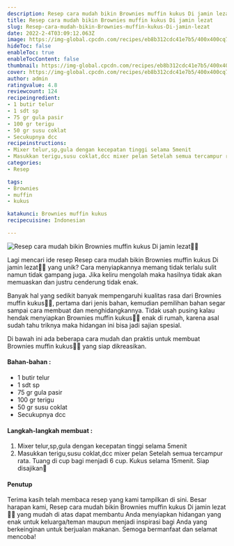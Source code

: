 ```yaml
---
description: Resep cara mudah bikin Brownies muffin kukus Di jamin lezat"
title: Resep cara mudah bikin Brownies muffin kukus Di jamin lezat
slug: Resep-cara-mudah-bikin-Brownies-muffin-kukus-Di-jamin-lezat
date: 2022-2-4T03:09:12.063Z
image: https://img-global.cpcdn.com/recipes/eb8b312cdc41e7b5/400x400cq70/photo.jpg
hideToc: false
enableToc: true
enableTocContent: false
thumbnail: https://img-global.cpcdn.com/recipes/eb8b312cdc41e7b5/400x400cq70/photo.jpg
cover: https://img-global.cpcdn.com/recipes/eb8b312cdc41e7b5/400x400cq70/photo.jpg
author: admin
ratingvalue: 4.8
reviewcount: 124
recipeingredient:
- 1 butir telur
- 1 sdt sp
- 75 gr gula pasir
- 100 gr terigu
- 50 gr susu coklat
- Secukupnya dcc
recipeinstructions:
- Mixer telur,sp,gula dengan kecepatan tinggi selama 5menit
- Masukkan terigu,susu coklat,dcc mixer pelan Setelah semua tercampur rata. Tuang di cup bagi menjadi 6 cup. Kukus selama 15menit. Siap disajikan🙏
categories:
- Resep

tags:
- Brownies
- muffin
- kukus

katakunci: Brownies muffin kukus
recipecuisine: Indonesian

---
```


![Resep cara mudah bikin Brownies muffin kukus Di jamin lezat👩‍🍳](https://img-global.cpcdn.com/recipes/eb8b312cdc41e7b5/400x400cq70/photo.jpg)

Lagi mencari ide resep Resep cara mudah bikin Brownies muffin kukus Di jamin lezat👩‍🍳 yang unik? Cara menyiapkannya memang tidak terlalu sulit namun tidak gampang juga. Jika keliru mengolah maka hasilnya tidak akan memuaskan dan justru cenderung tidak enak.

Banyak hal yang sedikit banyak mempengaruhi kualitas rasa dari Brownies muffin kukus👩‍🍳, pertama dari jenis bahan, kemudian pemilihan bahan segar sampai cara membuat dan menghidangkannya. Tidak usah pusing kalau hendak menyiapkan Brownies muffin kukus👩‍🍳 enak di rumah, karena asal sudah tahu triknya maka hidangan ini bisa jadi sajian spesial.

Di bawah ini ada beberapa cara mudah dan praktis untuk membuat Brownies muffin kukus👩‍🍳 yang siap dikreasikan.

<!--inarticleads1-->

#### Bahan-bahan :

- 1 butir telur
- 1 sdt sp
- 75 gr gula pasir
- 100 gr terigu
- 50 gr susu coklat
- Secukupnya dcc

<!--inarticleads2-->

#### Langkah-langkah membuat :

1. Mixer telur,sp,gula dengan kecepatan tinggi selama 5menit
1. Masukkan terigu,susu coklat,dcc mixer pelan Setelah semua tercampur rata. Tuang di cup bagi menjadi 6 cup. Kukus selama 15menit. Siap disajikan🙏

#### Penutup

Terima kasih telah membaca resep yang kami tampilkan di sini. Besar harapan kami, Resep cara mudah bikin Brownies muffin kukus Di jamin lezat👩‍🍳 yang mudah di atas dapat membantu Anda menyiapkan hidangan yang enak untuk keluarga/teman maupun menjadi inspirasi bagi Anda yang berkeinginan untuk berjualan makanan. Semoga bermanfaat dan selamat mencoba!